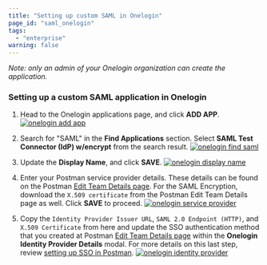 ```yaml
---
title: "Setting up custom SAML in Onelogin"
page_id: "saml_onelogin"
tags: 
  - "enterprise"
warning: false
---
```


*Note: only an admin of your Onelogin organization can create the application.*

### Setting up a custom SAML application in Onelogin

1. Head to the Onelogin applications page, and click **ADD APP**.
   [![onelogin add app](https://s3.amazonaws.com/postman-static-getpostman-com/postman-docs/onelogin_add_app.png)](https://s3.amazonaws.com/postman-static-getpostman-com/postman-docs/onelogin_add_app.png)  

2. Search for "SAML" in the **Find Applications** section. Select **SAML Test Connector (IdP) w/encrypt** from the search result. 
   [![onelogin find saml](https://s3.amazonaws.com/postman-static-getpostman-com/postman-docs/onelogin_find_saml.png)](https://s3.amazonaws.com/postman-static-getpostman-com/postman-docs/onelogin_find_saml.png)

3. Update the **Display Name**, and click **SAVE**.
   [![onelogin display name](https://s3.amazonaws.com/postman-static-getpostman-com/postman-docs/onelogin_display.png)](https://s3.amazonaws.com/postman-static-getpostman-com/postman-docs/onelogin_display.png)

4. Enter your Postman service provider details. These details can be found on the Postman [Edit Team Details page](https://go.postman.co/settings/team/general). For the SAML Encryption, download the `X.509 certificate` from the Postman Edit Team Details page as well. Click **SAVE** to proceed.
   [![onelogin service provider](https://s3.amazonaws.com/postman-static-getpostman-com/postman-docs/onelogin_service_provider.png)](https://s3.amazonaws.com/postman-static-getpostman-com/postman-docs/onelogin_service_provider.png)

5. Copy the `Identity Provider Issuer URL`, `SAML 2.0 Endpoint (HTTP)`, and `X.509 Certificate` from here and update the SSO authentication method that you created at Postman [Edit Team Details page](https://go.postman.co/settings/team/general) within the **Onelogin Identity Provider Details** modal. For more details on this last step, review [setting up SSO in Postman](/docs/enterprise/sso/admin_sso). 
   [![onelogin identity provider](https://s3.amazonaws.com/postman-static-getpostman-com/postman-docs/onelogin_identity_provider.png)](https://s3.amazonaws.com/postman-static-getpostman-com/postman-docs/onelogin_identity_provider.png)
